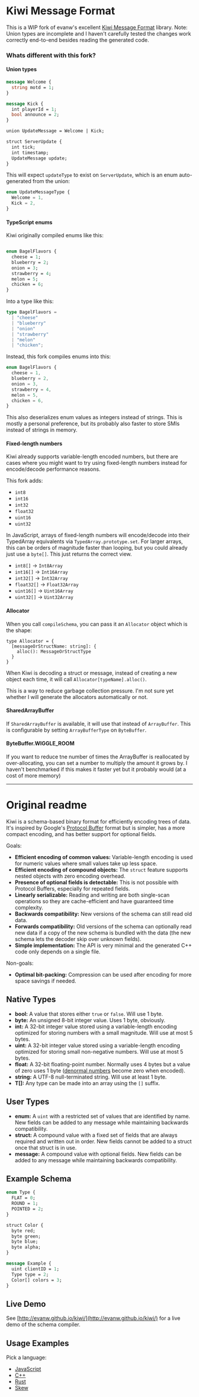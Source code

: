 # Kiwi Message Format

This is a WIP fork of evanw's excellent [Kiwi Message Format](https://github.com/evanw/kiwi) library. Note: Union types are incomplete and I haven't carefully tested the changes work correctly end-to-end besides reading the generated code.

### Whats different with this fork?

#### Union types

```proto
message Welcome {
  string motd = 1;
}

message Kick {
  int playerId = 1;
  bool announce = 2;
}

union UpdateMessage = Welcome | Kick;

struct ServerUpdate {
  int tick;
  int timestamp;
  UpdateMessage update;
}
```

This will expect `updateType` to exist on `ServerUpdate`, which is an enum auto-generated from the union:

```ts
enum UpdateMessageType {
  Welcome = 1,
  Kick = 2,
}
```

#### TypeScript enums

Kiwi originally compiled enums like this:

```proto

enum BagelFlavors {
  cheese = 1;
  blueberry = 2;
  onion = 3;
  strawberry = 4;
  melon = 5;
  chicken = 6;
}
```

Into a type like this:

```ts
type BagelFlavors =
  | "cheese"
  | "blueberry"
  | "onion"
  | "strawberry"
  | "melon"
  | "chicken";
```

Instead, this fork compiles enums into this:

```ts
enum BagelFlavors {
  cheese = 1,
  blueberry = 2,
  onion = 3,
  strawberry = 4,
  melon = 5,
  chicken = 6,
}
```

This also deserializes enum values as integers instead of strings. This is mostly a personal preference, but its probably also faster to store SMIs instead of strings in memory.

#### Fixed-length numbers

Kiwi already supports variable-length encoded numbers, but there are cases where you might want to try using fixed-length numbers instead for encode/decode performance reasons.

This fork adds:

- `int8`
- `int16`
- `int32`
- `float32`
- `uint16`
- `uint32`

In JavaScript, arrays of fixed-length numbers will encode/decode into their TypedArray equivalents via `TypedArray.prototype.set`. For larger arrays, this can be orders of magnitude faster than looping, but you could already just use a `byte[]`. This just returns the correct view.

- `int8[]` -> `Int8Array`
- `int16[]` -> `Int16Array`
- `int32[]` -> `Int32Array`
- `float32[]` -> `Float32Array`
- `uint16[]` -> `Uint16Array`
- `uint32[]` -> `Uint32Array`

#### Allocator

When you call `compileSchema`, you can pass it an `Allocator` object which is the shape:

```
type Allocator = {
  [messageOrStructName: string]: {
    alloc(): MessageOrStructType
  }
}
```

When Kiwi is decoding a struct or message, instead of creating a new object each time, it will call `Allocator[typeName].alloc()`.

This is a way to reduce garbage collection pressure. I'm not sure yet whether I will generate the allocators automatically or not.

#### SharedArrayBuffer

If `SharedArrayBuffer` is available, it will use that instead of `ArrayBuffer`. This is configurable by setting `ArrayBufferType` on `ByteBuffer`.

#### ByteBuffer.WIGGLE_ROOM

If you want to reduce tne number of times the ArrayBuffer is reallocated by over-allocating, you can set a number to multiply the amount it grows by. I haven't benchmarked if this makes it faster yet but it probably would (at a cost of more memory)

---

# Original readme

Kiwi is a schema-based binary format for efficiently encoding trees of data.
It's inspired by Google's [Protocol Buffer](https://developers.google.com/protocol-buffers/) format but is simpler, has a more compact encoding, and has better support for optional fields.

Goals:

- **Efficient encoding of common values:** Variable-length encoding is used for numeric values where small values take up less space.
- **Efficient encoding of compound objects:** The `struct` feature supports nested objects with zero encoding overhead.
- **Presence of optional fields is detectable:** This is not possible with Protocol Buffers, especially for repeated fields.
- **Linearly serializable:** Reading and writing are both single-scan operations so they are cache-efficient and have guaranteed time complexity.
- **Backwards compatibility:** New versions of the schema can still read old data.
- **Forwards compatibility:** Old versions of the schema can optionally read new data if a copy of the new schema is bundled with the data (the new schema lets the decoder skip over unknown fields).
- **Simple implementation:** The API is very minimal and the generated C++ code only depends on a single file.

Non-goals:

- **Optimal bit-packing:** Compression can be used after encoding for more space savings if needed.

## Native Types

- **bool:** A value that stores either `true` or `false`. Will use 1 byte.
- **byte:** An unsigned 8-bit integer value. Uses 1 byte, obviously.
- **int:** A 32-bit integer value stored using a variable-length encoding optimized for storing numbers with a small magnitude. Will use at most 5 bytes.
- **uint:** A 32-bit integer value stored using a variable-length encoding optimized for storing small non-negative numbers. Will use at most 5 bytes.
- **float:** A 32-bit floating-point number. Normally uses 4 bytes but a value of zero uses 1 byte ([denormal numbers](https://en.wikipedia.org/wiki/Denormal_number) become zero when encoded).
- **string:** A UTF-8 null-terminated string. Will use at least 1 byte.
- **T[]:** Any type can be made into an array using the `[]` suffix.

## User Types

- **enum:** A `uint` with a restricted set of values that are identified by name. New fields can be added to any message while maintaining backwards compatibility.
- **struct:** A compound value with a fixed set of fields that are always required and written out in order. New fields cannot be added to a struct once that struct is in use.
- **message:** A compound value with optional fields. New fields can be added to any message while maintaining backwards compatibility.

## Example Schema

```proto
enum Type {
  FLAT = 0;
  ROUND = 1;
  POINTED = 2;
}

struct Color {
  byte red;
  byte green;
  byte blue;
  byte alpha;
}

message Example {
  uint clientID = 1;
  Type type = 2;
  Color[] colors = 3;
}
```

## Live Demo

See [http://evanw.github.io/kiwi/](http://evanw.github.io/kiwi/) for a live demo of the schema compiler.

## Usage Examples

Pick a language:

- [JavaScript](./examples/js.md)
- [C++](./examples/cpp.md)
- [Rust](./examples/rust.md)
- [Skew](./examples/skew.md)
